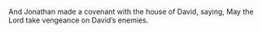And Jonathan made a covenant with the house of David, saying, May the Lord take vengeance on David’s enemies.
